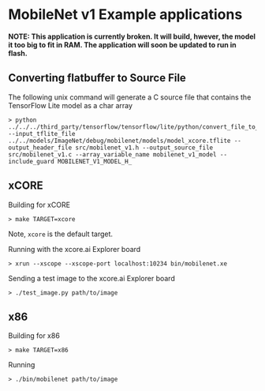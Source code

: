 # MobileNet v1 Example applications

**NOTE: This application is currently broken.  It will build, hwever, the model it too big to fit in RAM.  The application will soon be updated to run in flash.**

## Converting flatbuffer to Source File

The following unix command will generate a C source file that contains the TensorFlow Lite model as a char array

    > python ../../../third_party/tensorflow/tensorflow/lite/python/convert_file_to_c_source.py --input_tflite_file ../../models/ImageNet/debug/mobilenet/models/model_xcore.tflite --output_header_file src/mobilenet_v1.h --output_source_file src/mobilenet_v1.c --array_variable_name mobilenet_v1_model --include_guard MOBILENET_V1_MODEL_H_

## xCORE

Building for xCORE

    > make TARGET=xcore

Note, `xcore` is the default target.

Running with the xcore.ai Explorer board

    > xrun --xscope --xscope-port localhost:10234 bin/mobilenet.xe

Sending a test image to the xcore.ai Explorer board

    > ./test_image.py path/to/image

## x86

Building for x86

    > make TARGET=x86

Running

    > ./bin/mobilenet path/to/image

